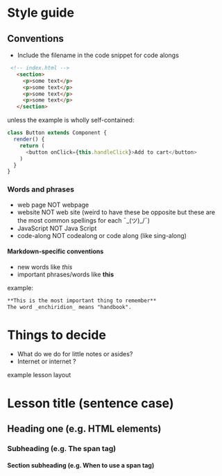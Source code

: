 # Style guide

## Conventions

* Include the filename in the code snippet for code alongs
 ```html
  <!-- index.html -->
    <section>
      <p>some text</p>
      <p>some text</p>
      <p>some text</p>
      <p>some text</p>
    </section>
  ```
  unless the example is wholly self-contained:

  ```javascript
  class Button extends Component {
    render() {
      return (
        <button onClick={this.handleClick}>Add to cart</button>
      )
    }
  }
  ```

### Words and phrases
* web page NOT webpage
* website NOT web site (weird to have these be opposite but these are the most common spellings for each ¯\_(ツ)_/¯)
* JavaScript NOT Java Script
* code-along NOT codealong or code along (like sing-along)

#### Markdown-specific conventions
* new words like _this_
* important phrases/words like **this**

example:
```markdown
**This is the most important thing to remember**
The word _enchiridion_ means "handbook".
```

# Things to decide
* What do we do for little notes or asides?
* Internet or internet ?

example lesson layout
# Lesson title (sentence case)
## Heading one (e.g. HTML elements)
### Subheading (e.g. The span tag)
#### Section subheading (e.g. When to use a span tag)